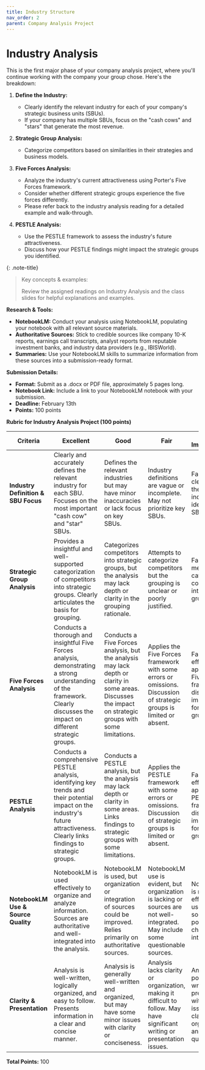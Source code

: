 ```yaml
---
title: Industry Structure
nav_order: 2
parent: Company Analysis Project
---
```


# **Industry Analysis**


This is the first major phase of your company analysis project, where you'll continue working with the company your group chose. Here's the breakdown:

1. **Define the Industry:**
    * Clearly identify the relevant industry for each of your company's strategic business units (SBUs).
    * If your company has multiple SBUs, focus on the "cash cows" and "stars" that generate the most revenue.

2. **Strategic Group Analysis:**
    * Categorize competitors based on similarities in their strategies and business models. 

3. **Five Forces Analysis:**
    * Analyze the industry's current attractiveness using Porter's Five Forces framework.
    * Consider whether different strategic groups experience the five forces differently.
    * Please refer back to the industry analysis reading for a detailed example and walk-through.

4. **PESTLE Analysis:**
    * Use the PESTLE framework to assess the industry's future attractiveness.
    * Discuss how your PESTLE findings might impact the strategic groups you identified.

{: .note-title}
> Key concepts & examples:
>
> Review the assigned readings on Industry Analysis and the class slides for helpful explanations and examples.

**Research & Tools:**

* **NotebookLM:** Conduct your analysis using NotebookLM, populating your notebook with all relevant source materials.
* **Authoritative Sources:**  Stick to credible sources like company 10-K reports, earnings call transcripts, analyst reports from reputable investment banks, and industry data providers (e.g., IBISWorld).
* **Summaries:** Use your NotebookLM skills to summarize information from these sources into a submission-ready format.


**Submission Details:**

* **Format:** Submit as a .docx or PDF file, approximately 5 pages long.
* **Notebook Link:** Include a link to your NotebookLM notebook with your submission.
* **Deadline:** February 13th
* **Points:** 100 points


**Rubric for Industry Analysis Project (100 points)**


| Criteria | Excellent | Good | Fair | Needs Improvement |
|---|---|---|---|---|
| **Industry Definition & SBU Focus** |  Clearly and accurately defines the relevant industry for each SBU.  Focuses on the most important "cash cow" and "star" SBUs.  | Defines the relevant industries but may have minor inaccuracies or lack focus on key SBUs. | Industry definitions are vague or incomplete.  May not prioritize key SBUs.  | Fails to clearly define the relevant industries or identify key SBUs. |
| **Strategic Group Analysis** |  Provides a insightful and well-supported categorization of competitors into strategic groups.  Clearly articulates the basis for grouping. | Categorizes competitors into strategic groups, but the analysis may lack depth or clarity in the grouping rationale. |  Attempts to categorize competitors but the grouping is unclear or poorly justified. | Fails to meaningfully categorize competitors into strategic groups. |
| **Five Forces Analysis** |  Conducts a thorough and insightful Five Forces analysis, demonstrating a strong understanding of the framework.  Clearly discusses the impact on different strategic groups. | Conducts a Five Forces analysis, but the analysis may lack depth or clarity in some areas.  Discusses the impact on strategic groups with some limitations. |  Applies the Five Forces framework with some errors or omissions.  Discussion of strategic groups is limited or absent. |  Fails to effectively apply the Five Forces framework or discuss its implications for strategic groups. |
| **PESTLE Analysis** |  Conducts a comprehensive PESTLE analysis, identifying key trends and their potential impact on the industry's future attractiveness.  Clearly links findings to strategic groups. |  Conducts a PESTLE analysis, but the analysis may lack depth or clarity in some areas.  Links findings to strategic groups with some limitations. |  Applies the PESTLE framework with some errors or omissions.  Discussion of strategic groups is limited or absent.  | Fails to effectively apply the PESTLE framework or discuss its implications for strategic groups. |
| **NotebookLM Use & Source Quality** |  NotebookLM is used effectively to organize and analyze information.  Sources are authoritative and well-integrated into the analysis. | NotebookLM is used, but organization or integration of sources could be improved.  Relies primarily on authoritative sources.  |  NotebookLM use is evident, but organization is lacking or sources are not well-integrated.  May include some questionable sources.  |  NotebookLM is not effectively used or sources are poorly chosen and integrated. |
| **Clarity & Presentation** |  Analysis is well-written, logically organized, and easy to follow.  Presents information in a clear and concise manner. |  Analysis is generally well-written and organized, but may have some minor issues with clarity or conciseness. |  Analysis lacks clarity or organization, making it difficult to follow.  May have significant writing or presentation issues. |  Analysis is poorly written and presented, with major issues in clarity, organization, and overall quality. |


**Total Points:** 100